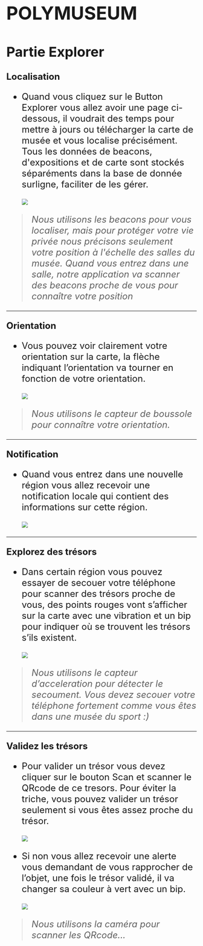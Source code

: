 <font size=5>

# POLYMUSEUM #
## Partie Explorer ##
**Localisation**

- Quand vous cliquez sur le Button Explorer vous allez avoir une page ci-dessous, il voudrait des temps pour mettre à jours ou télécharger la carte de musée et vous localise précisément. Tous les données de beacons, d'expositions et de carte sont stockés séparéments dans la base de donnée surligne, faciliter de les gérer. 

	![](https://i.imgur.com/xuRIIob.gif)
> *Nous utilisons les beacons pour vous localiser, mais pour protéger votre vie privée nous précisons seulement votre position à l'échelle des salles du musée. Quand vous entrez dans une salle, notre application va scanner des beacons proche de vous pour connaître votre position*

----------
**Orientation**

- Vous pouvez voir clairement votre orientation sur la carte, la flèche indiquant l’orientation va tourner en fonction de votre orientation.

	![](https://i.imgur.com/RLGvaUY.gif)


> *Nous utilisons le capteur de boussole pour connaître votre orientation.*

----------
**Notification**

- Quand vous entrez dans une nouvelle région vous allez recevoir une notification locale qui contient des informations sur cette région.

	![](https://i.imgur.com/efqus0E.gif)

----------
**Explorez des trésors**

- Dans certain région vous pouvez essayer de secouer votre téléphone pour scanner des trésors proche de vous, des points rouges vont s’afficher sur la carte avec une vibration et un bip pour indiquer où se trouvent les trésors s’ils existent. 

	![](https://i.imgur.com/s6BTbVc.gif)
> *Nous utilisons le capteur d’acceleration pour détecter le secoument. Vous devez secouer votre téléphone fortement comme vous êtes dans une musée du sport* *:)* 

----------
**Validez les trésors**

- Pour valider un trésor vous devez cliquer sur le bouton Scan et scanner le QRcode de ce tresors. Pour éviter la triche, vous pouvez valider un trésor seulement si vous êtes assez proche du trésor.

	![](https://i.imgur.com/PeyPt4D.gif)
-  Si non vous allez recevoir une alerte vous demandant de vous rapprocher de l’objet, une fois le trésor validé, il va changer sa couleur à vert avec un bip.

	![](https://i.imgur.com/qp3AJ3c.gif)
> *Nous utilisons la caméra pour scanner les QRcode...*

</font>
